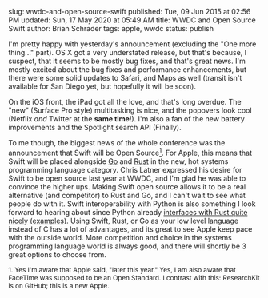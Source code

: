 slug: wwdc-and-open-source-swift
published: Tue, 09 Jun 2015 at 02:56 PM
updated: Sun, 17 May 2020 at 05:49 AM
title: WWDC and Open Source Swift
author: Brian Schrader
tags: apple, wwdc
status: publish

I'm pretty happy with yesterday's announcement (excluding the "One more thing..." part). OS X got a very understated release, but that's because, I suspect, that it seems to be mostly bug fixes, and that's great news. I'm mostly excited about the bug fixes and performance enhancements, but there were some solid updates to Safari, and Maps as well (transit isn't available for San Diego yet, but hopefully it will be soon).

On the iOS front, the iPad got all the love, and that's long overdue. The "new" (Surface Pro style) multitasking is nice, and the popovers look cool (Netflix *and* Twitter at the **same time**!). I'm also a fan of the new battery improvements and the Spotlight search API (Finally). 

To me though, the biggest news of the whole conference was the announcement that Swift will be Open Source[<sup>1</sup>](#1). For Apple, this means that Swift will be placed alongside [Go][g] and [Rust][r] in the new, hot systems programming language category. Chris Latner expressed his desire for Swift to be open source last year at WWDC, and I'm glad he was able to convince the higher ups. Making Swift open source allows it to be a real alternative (and competitor) to Rust and Go, and I can't wait to see what people do with it. Swift interoperability with Python is also something I look forward to hearing about since Python already [interfaces with Rust quite nicely][pr] ([examples][ex]). Using Swift, Rust, or Go as your low level language instead of C has a lot of advantages, and its great to see Apple keep pace with the outside world. More competition and choice in the systems programming language world is always good, and there will shortly be 3 great options to choose from.

[g]: http://golang.org
[r]: http://www.rust-lang.org	
[pr]: https://siciarz.net/24-days-of-rust-calling-rust-from-other-languages/
[ex]: https://github.com/alexcrichton/rust-ffi-examples/tree/master/python-to-rust/src

<div id='1' style='font-size:small;'>1. Yes I'm aware that Apple said, "later this year." Yes, I am also aware that FaceTime was supposed to be an Open Standard. I contrast with this: ResearchKit is on GitHub; this is a new Apple.</div>